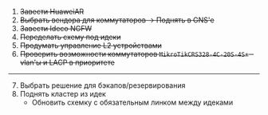 1. ~~Завести HuaweiAR~~
2. ~~Выбрать вендора для коммутаторов -> Поднять в GNS'е~~
3. ~~Завести Ideco NGFW~~
4. ~~Переделать схему под идеки~~
5. ~~Продумать управление L2 устройствами~~
6. ~~Проверить возможности коммутаторов `MikroTikCRS328-4C-20S-4S+` - vlan'ы и LACP в приоритете~~
---
7. Выбрать решение для бэкапов/резервирования
8. Поднять кластер из идек
    * Обновить схемку с обязательным линком между идеками